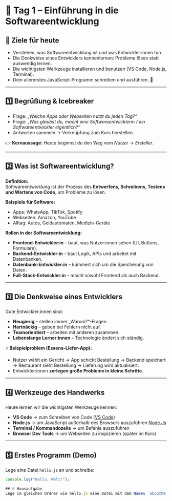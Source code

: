 # 📘 Tag 1 – Einführung in die Softwareentwicklung

## 🎯 Ziele für heute
- Verstehen, was Softwareentwicklung ist und was Entwickler:innen tun.  
- Die Denkweise eines Entwicklers kennenlernen: Probleme lösen statt auswendig lernen.  
- Die wichtigsten Werkzeuge installieren und benutzen (VS Code, Node.js, Terminal).  
- Dein allererstes JavaScript-Programm schreiben und ausführen. 🎉  

---

## 1️⃣ Begrüßung & Icebreaker
- Frage: *„Welche Apps oder Webseiten nutzt du jeden Tag?“*  
- Frage: *„Was glaubst du, macht eine Softwareentwicklerin / ein Softwareentwickler eigentlich?“*  
- Antworten sammeln → Verknüpfung zum Kurs herstellen.  

👉 **Kernaussage:** Heute beginnst du den Weg vom *Nutzer* → *Ersteller*.  

---

## 2️⃣ Was ist Softwareentwicklung?
**Definition:**  
Softwareentwicklung ist der Prozess des **Entwerfens, Schreibens, Testens und Wartens von Code**, um Probleme zu lösen.  

**Beispiele für Software:**  
- Apps: WhatsApp, TikTok, Spotify  
- Webseiten: Amazon, YouTube  
- Alltag: Autos, Geldautomaten, Medizin-Geräte  

**Rollen in der Softwareentwicklung:**  
- **Frontend-Entwickler:in** – baut, was Nutzer:innen sehen (UI, Buttons, Formulare).  
- **Backend-Entwickler:in** – baut Logik, APIs und arbeitet mit Datenbanken.  
- **Datenbank-Entwickler:in** – kümmert sich um die Speicherung von Daten.  
- **Full-Stack-Entwickler:in** – macht sowohl Frontend als auch Backend.  

---

## 3️⃣ Die Denkweise eines Entwicklers
Gute Entwickler:innen sind:  
- **Neugierig** – stellen immer „Warum?“-Fragen.  
- **Hartnäckig** – geben bei Fehlern nicht auf.  
- **Teamorientiert** – arbeiten mit anderen zusammen.  
- **Lebenslange Lerner:innen** – Technologie ändert sich ständig.  

⚡ **Beispielproblem (Essens-Liefer-App):**
- Nutzer wählt ein Gericht → App schickt Bestellung → Backend speichert → Restaurant sieht Bestellung → Lieferung wird aktualisiert.  
- Entwickler:innen **zerlegen große Probleme in kleine Schritte**.  

---

## 4️⃣ Werkzeuge des Handwerks
Heute lernen wir die wichtigsten Werkzeuge kennen:  
- **VS Code** → zum Schreiben von Code  ([VS Code](https://code.visualstudio.com/download))
- **Node.js** → um JavaScript außerhalb des Browsers auszuführen  [Node.Js](https://nodejs.org/en/download/current)
- **Terminal / Kommandozeile** → um Befehle auszuführen  
- **Browser Dev Tools** → um Webseiten zu inspizieren (später im Kurs)  

---

## 5️⃣ Erstes Programm (Demo)
Lege eine Datei `hello.js` an und schreibe:

```js
console.log("Hallo, Welt!");

## 6 Hausaufgabe
Lege im gleichen Ordner wie hello.js eine Datei mit dem Namen `aboutMe.js` an und schreibe mit `console.log()` ein paar Informationen über dich selbst hinein.